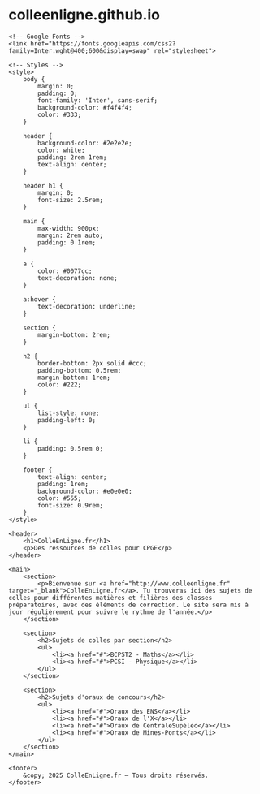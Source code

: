 # colleenligne.github.io

<!DOCTYPE html>
<html lang="fr">
<head>
    <meta charset="UTF-8">
    <title>ColleEnLigne.fr</title>
    <meta name="viewport" content="width=device-width, initial-scale=1.0">
    
    <!-- Google Fonts -->
    <link href="https://fonts.googleapis.com/css2?family=Inter:wght@400;600&display=swap" rel="stylesheet">

    <!-- Styles -->
    <style>
        body {
            margin: 0;
            padding: 0;
            font-family: 'Inter', sans-serif;
            background-color: #f4f4f4;
            color: #333;
        }

        header {
            background-color: #2e2e2e;
            color: white;
            padding: 2rem 1rem;
            text-align: center;
        }

        header h1 {
            margin: 0;
            font-size: 2.5rem;
        }

        main {
            max-width: 900px;
            margin: 2rem auto;
            padding: 0 1rem;
        }

        a {
            color: #0077cc;
            text-decoration: none;
        }

        a:hover {
            text-decoration: underline;
        }

        section {
            margin-bottom: 2rem;
        }

        h2 {
            border-bottom: 2px solid #ccc;
            padding-bottom: 0.5rem;
            margin-bottom: 1rem;
            color: #222;
        }

        ul {
            list-style: none;
            padding-left: 0;
        }

        li {
            padding: 0.5rem 0;
        }

        footer {
            text-align: center;
            padding: 1rem;
            background-color: #e0e0e0;
            color: #555;
            font-size: 0.9rem;
        }
    </style>
</head>
<body>

    <header>
        <h1>ColleEnLigne.fr</h1>
        <p>Des ressources de colles pour CPGE</p>
    </header>

    <main>
        <section>
            <p>Bienvenue sur <a href="http://www.colleenligne.fr" target="_blank">ColleEnLigne.fr</a>. Tu trouveras ici des sujets de colles pour différentes matières et filières des classes préparatoires, avec des éléments de correction. Le site sera mis à jour régulièrement pour suivre le rythme de l'année.</p>
        </section>

        <section>
            <h2>Sujets de colles par section</h2>
            <ul>
                <li><a href="#">BCPST2 - Maths</a></li>
                <li><a href="#">PCSI - Physique</a></li>
            </ul>
        </section>

        <section>
            <h2>Sujets d'oraux de concours</h2>
            <ul>
                <li><a href="#">Oraux des ENS</a></li>
                <li><a href="#">Oraux de l'X</a></li>
                <li><a href="#">Oraux de CentraleSupélec</a></li>
                <li><a href="#">Oraux de Mines-Ponts</a></li>
            </ul>
        </section>
    </main>

    <footer>
        &copy; 2025 ColleEnLigne.fr — Tous droits réservés.
    </footer>

</body>
</html>

